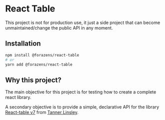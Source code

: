 # React Table
This project is not for production use, it just a side project that can become unmaintained/change the public API in any moment.

## Installation
```bash
npm install @forazens/react-table
# or
yarn add @forazens/react-table
```

## Why this project?
The main objective for this project is for testing how to create a complete react library.

A secondary objective is to provide a simple, declarative API for the library [React-table v7](https://github.com/tanstack/react-table/tree/v7) from [Tanner Linsley](https://twitter.com/tannerlinsley).
